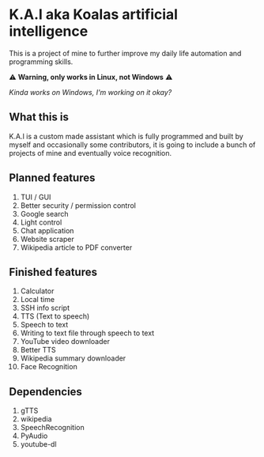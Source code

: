 # K.A.I aka Koalas artificial intelligence

This is a project of mine to further improve my daily life automation and programming skills.

:warning: **Warning, only works in Linux, not Windows** :warning: 

*Kinda works on Windows, I'm working on it okay?*

## What this is

K.A.I is a custom made assistant which is fully programmed and built by myself and occasionally some contributors, it is going to include a bunch of projects of mine and eventually voice recognition.
## Planned features

1. TUI / GUI
2. Better security / permission control
3. Google search
4. Light control 
5. Chat application
6. Website scraper
7. Wikipedia article to PDF converter

## Finished features

1. Calculator
2. Local time
3. SSH info script
4. TTS (Text to speech)
5. Speech to text
5. Writing to text file through speech to text
6. YouTube video downloader
7. Better TTS
8. Wikipedia summary downloader
9. Face Recognition
## Dependencies 

1. gTTS
2. wikipedia 
2. SpeechRecognition
3. PyAudio
4. youtube-dl
